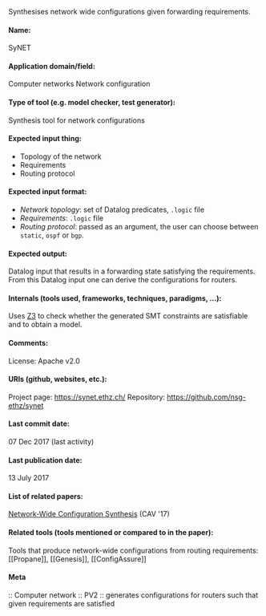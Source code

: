 Synthesises network wide configurations given forwarding requirements.

#### Name:
SyNET

#### Application domain/field:
Computer networks
Network configuration

#### Type of tool (e.g. model checker, test generator):
Synthesis tool for network configurations

#### Expected input thing:
- Topology of the network
- Requirements
- Routing protocol

#### Expected input format:
- *Network topology*: set of Datalog predicates, `.logic` file
- *Requirements*: `.logic` file
- *Routing protocol*: passed as an argument, the user can choose between `static`, `ospf` or `bgp`. 

#### Expected output:
Datalog input that results in a forwarding state satisfying the requirements. From this Datalog input one can derive the configurations for routers.

#### Internals (tools used, frameworks, techniques, paradigms, ...):
Uses [Z3](Solvers/SMT/Z3.md) to check whether the generated SMT constraints are satisfiable and to obtain a model.

#### Comments:
License: Apache v2.0

#### URIs (github, websites, etc.):
Project page: https://synet.ethz.ch/
Repository: https://github.com/nsg-ethz/synet

#### Last commit date:
07 Dec 2017 (last activity)

#### Last publication date:
13 July 2017

#### List of related papers:
[Network-Wide Configuration Synthesis](https://doi.org/10.1007/978-3-319-63390-9_14) (CAV '17)

#### Related tools (tools mentioned or compared to in the paper):
Tools that produce network-wide configurations from routing requirements: [[Propane]], [[Genesis]], [[ConfigAssure]]

#### Meta
:: Computer network
:: PV2 :: generates configurations for routers such that given requirements are satisfied
